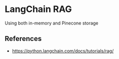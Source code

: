 # LangChain RAG

Using both in-memory and Pinecone storage

## References

- https://python.langchain.com/docs/tutorials/rag/
